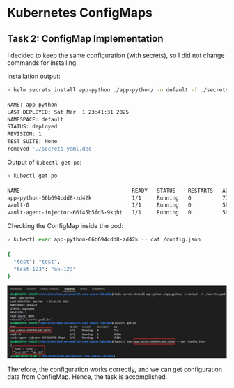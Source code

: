 # Kubernetes ConfigMaps

## Task 2: ConfigMap Implementation

I decided to keep the same configuration (with secrets), so I did not change commands for installing.

Installation output:

```bash
> helm secrets install app-python ./app-python/ -n default -f ./secrets.yaml

NAME: app-python
LAST DEPLOYED: Sat Mar  1 23:41:31 2025
NAMESPACE: default
STATUS: deployed
REVISION: 1
TEST SUITE: None
removed './secrets.yaml.dec'
```

Output of `kubectl get po`:

```bash
> kubectl get po

NAME                                    READY   STATUS    RESTARTS   AGE
app-python-66b694cdd8-zd42k             1/1     Running   0          77s
vault-0                                 1/1     Running   0          5h19m
vault-agent-injector-66f45b5fd5-9kqht   1/1     Running   0          5h19m
```

Checking the ConfigMap inside the pod:

```bash
> kubectl exec app-python-66b694cdd8-zd42k -- cat /config.json

{
  "test": "test",
  "test-123": "ok-123"
}
```

![Screenshot confirming successful execution of commands](./img/lab12_task2.png)

Therefore, the configuration works correctly, and we can get configuration data from ConfigMap.
Hence, the task is accomplished.
